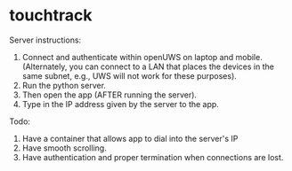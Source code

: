 # touchtrack
Server instructions:
1. Connect and authenticate within openUWS on laptop and mobile. (Alternately, you can connect to a LAN that places the devices in the same subnet, e.g., UWS will not work for these purposes).
2. Run the python server.
3. Then open the app (AFTER running the server).
4. Type in the IP address given by the server to the app.

Todo:
1. Have a container that allows app to dial into the server's IP
2. Have smooth scrolling.
3. Have authentication and proper termination when connections are lost.
